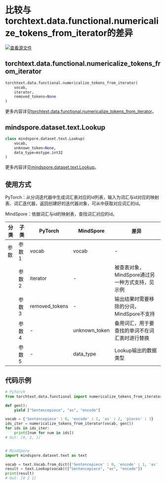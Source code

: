 # 比较与torchtext.data.functional.numericalize_tokens_from_iterator的差异

[![查看源文件](https://mindspore-website.obs.cn-north-4.myhuaweicloud.com/website-images/r2.5.0/resource/_static/logo_source.svg)](https://gitee.com/mindspore/docs/blob/r2.5.0/docs/mindspore/source_zh_cn/note/api_mapping/pytorch_diff/Lookup.md)

## torchtext.data.functional.numericalize_tokens_from_iterator

```python
torchtext.data.functional.numericalize_tokens_from_iterator(
    vocab,
    iterator,
    removed_tokens=None
)
```

更多内容详见[torchtext.data.functional.numericalize_tokens_from_iterator](https://pytorch.org/text/0.9.0/data_functional.html#numericalize-tokens-from-iterator)。

## mindspore.dataset.text.Lookup

```python
class mindspore.dataset.text.Lookup(
    vocab,
    unknown_token=None,
    data_type=mstype.int32
)
```

更多内容详见[mindspore.dataset.text.Lookup](https://mindspore.cn/docs/zh-CN/r2.5.0/api_python/dataset_text/mindspore.dataset.text.Lookup.html#mindspore.dataset.text.Lookup)。

## 使用方式

PyTorch：从分词迭代器中生成词汇表对应的id列表，输入为词汇与id对应的映射表、词汇迭代器，返回创建好的迭代器对象，可从中获取对应词汇的id。

MindSpore：依据词汇与id的映射表，查找词汇对应的id。

| 分类 | 子类 |PyTorch | MindSpore | 差异 |
| --- | ---   | ---   | ---        |---  |
|参数 | 参数1 | vocab     | vocab     | - |
|     | 参数2 | iterator   |-     | 被查表对象，MindSpore通过另一种方式支持，见示例 |
|     | 参数3 | removed_tokens    |-     | 输出结果时需要移除的分词，MindSpore不支持 |
|     | 参数4 | -   |unknown_token    | 备用词汇，用于要查找的单词不在词汇表时进行替换 |
|     | 参数5 | -   |data_type    | Lookup输出的数据类型 |

## 代码示例

```python
# PyTorch
from torchtext.data.functional import numericalize_tokens_from_iterator

def gen():
    yield ["Sentencepiece", "as", "encode"]

vocab = {'Sentencepiece' : 0, 'encode' : 1, 'as' : 2, 'pieces' : 3}
ids_iter = numericalize_tokens_from_iterator(vocab, gen())
for ids in ids_iter:
    print([num for num in ids])
# Out: [0, 2, 1]


# MindSpore
import mindspore.dataset.text as text

vocab = text.Vocab.from_dict({'Sentencepiece' : 0, 'encode' : 1, 'as' : 2, 'pieces' : 3})
result = text.Lookup(vocab)(["Sentencepiece", "as", "encode"])
print(result)
# Out: [0 2 1]
```
